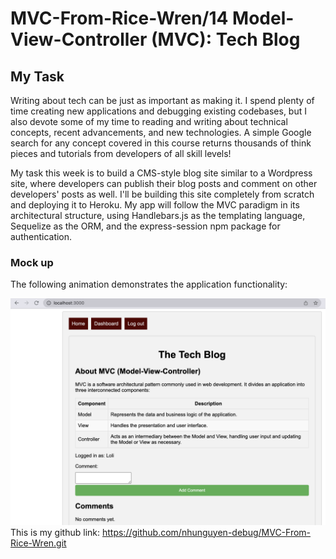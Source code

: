 # MVC-From-Rice-Wren/14 Model-View-Controller (MVC): Tech Blog
## My Task

Writing about tech can be just as important as making it. I spend plenty of time creating new applications and debugging existing codebases, but I also devote some of my time to reading and writing about technical concepts, recent advancements, and new technologies. A simple Google search for any concept covered in this course returns thousands of think pieces and tutorials from developers of all skill levels!

My task this week is to build a CMS-style blog site similar to a Wordpress site, where developers can publish their blog posts and comment on other developers' posts as well. I'll be building this site completely from scratch and deploying it to Heroku. My app will follow the MVC paradigm in its architectural structure, using Handlebars.js as the templating language, Sequelize as the ORM, and the express-session npm package for authentication.
### Mock up
The following animation demonstrates the application functionality:

![Animation cycles through signing into the app, clicking on buttons, and updating blog posts.](./02-Challenge/Assets/Screenshot%202023-05-29%20at%2011.08.41%20AM.png) 
<br>
This is my github link: https://github.com/nhunguyen-debug/MVC-From-Rice-Wren.git
